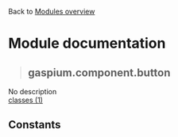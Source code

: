 Back to [Modules overview](https://github.com/pyrustic/gaspium/blob/master/docs/modules/README.md)
  
# Module documentation
>## gaspium.component.button
No description
<br>
[classes (1)](https://github.com/pyrustic/gaspium/blob/master/docs/modules/content/gaspium.component.button/classes.md)


## Constants
```python

```

